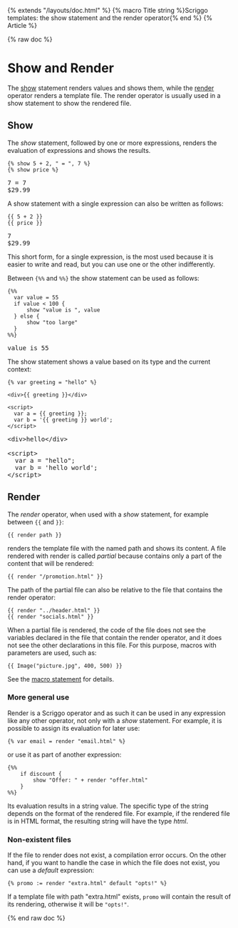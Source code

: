 {% extends "/layouts/doc.html" %}
{% macro Title string %}Scriggo templates: the show statement and the render operator{% end %}
{% Article %}

{% raw doc %}

# Show and Render 

The [show](#show) statement renders values and shows them, while the [render](#render) operator renders a template file.
The render operator is usually used in a show statement to show the rendered file.

## Show

The _show_ statement, followed by one or more expressions, renders the evaluation of expressions and shows the results.

```scriggo
{% show 5 + 2, " = ", 7 %}
{% show price %}
```
<pre class="result">
7 = 7
$29.99
</pre>

A show statement with a single expression can also be written as follows:

```scriggo
{{ 5 + 2 }}
{{ price }}
```
<pre class="result">
7
$29.99
</pre>

This short form, for a single expression, is the most used because it is easier to write and read, but you can use
one or the other indifferently.

Between `{%%` and `%%}` the show statement can be used as follows:

```scriggo
{%%
  var value = 55
  if value < 100 {
      show "value is ", value
  } else {
      show "too large"
  }
%%}
```
<pre class="result">value is 55</pre>

The show statement shows a value based on its type and the current context:

```scriggo
{% var greeting = "hello" %}

<div>{{ greeting }}</div>

<script>
  var a = {{ greeting }};
  var b = '{{ greeting }} world';
</script>
```
<pre class="result">
&lt;div&gt;hello&lt;/div&gt;

&lt;script&gt;
  var a = "hello";
  var b = 'hello world';
&lt;/script&gt;
</pre>

## Render

The _render_ operator, when used with a _show_ statement, for example between `{{` and `}}`:

```scriggo
{{ render path }}
```

renders the template file with the named path and shows its content. A file rendered with render is called _partial_
because contains only a part of the content that will be rendered:

```scriggo
{{ render "/promotion.html" }}
```

The path of the partial file can also be relative to the file that contains the render operator:

```scriggo
{{ render "../header.html" }}
{{ render "socials.html" }}
```

When a partial file is rendered, the code of the file does not see the variables declared in the file that contain the
render operator, and it does not see the other declarations in this file. For this purpose, macros with parameters are
used, such as:

```scriggo
{{ Image("picture.jpg", 400, 500) }}
```

See the [macro statement](macro) for details.

### More general use

Render is a Scriggo operator and as such it can be used in any expression like any other operator, not only with a
_show_ statement. For example, it is possible to assign its evaluation for later use:

```scriggo
{% var email = render "email.html" %}
```

or use it as part of another expression:

```scriggo
{%%
    if discount {
        show "Offer: " + render "offer.html"
    }
%%}
```

Its evaluation results in a string value. The specific type of the string depends on the format of the rendered file.
For example, if the rendered file is in HTML format, the resulting string will have the type _html_.

### Non-existent files

If the file to render does not exist, a compilation error occurs. On the other hand, if you want to handle the case in
which the file does not exist, you can use a _default_ expression:

```scriggo
{% promo := render "extra.html" default "opts!" %}
```

If a template file with path "extra.html" exists, `promo` will contain the result of its rendering, otherwise it will be
`"opts!"`.

{% end raw doc %}
